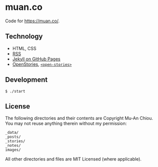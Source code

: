 # muan.co 

Code for https://muan.co/.

## Technology

- HTML, CSS
- [RSS](https://en.wikipedia.org/wiki/RSS)
- [Jekyll on GitHub Pages](https://docs.github.com/en/pages/setting-up-a-github-pages-site-with-jekyll)
- [OpenStories](https://github.com/dddddddddzzzz/OpenStories), [`<open-stories>`](https://github.com/dddddddddzzzz/open-stories-element)

## Development

```
$ ./start
```

## License

The following directories and their contents are Copyright Mu-An Chiou. You may not reuse anything therein without my permission:

```
_data/
_posts/
_stories/
_notes/
images/
```

All other directories and files are MIT Licensed (where applicable).
